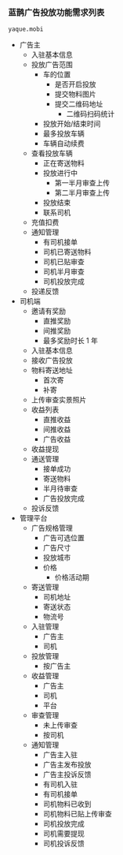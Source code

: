 ### 蓝鹊广告投放功能需求列表

```
yaque.mobi
```

+ 广告主
    + 入驻基本信息
    + 投放广告范围
        + 车的位置
            + 是否开启投放
            + 提交物料图片
            + 提交二维码地址
                + 二维码扫码统计
        + 投放开始/结束时间
        + 最多投放车辆
        + 车辆自动续费
    + 查看投放车辆
        + 正在寄送物料
        + 投放进行中
            + 第一半月审查上传
            + 第二半月审查上传
        + 投放结束
        + 联系司机
    + 充值扣费
    + 通知管理
        + 有司机接单
        + 司机已寄送物料
        + 司机已贴审查
        + 司机半月审查
        + 司机投放完成
    + 投递反馈
+ 司机端
    + 邀请有奖励
        + 直推奖励
        + 间推奖励
        + 最多奖励时长 1 年
    + 入驻基本信息
    + 接收广告投放
    + 物料寄送地址
        + 首次寄
        + 补寄
    + 上传审查实景照片
    + 收益列表
        + 直推收益
        + 间推收益
        + 广告收益
    + 收益提现
    + 通送管理
        + 接单成功
        + 寄送物料
        + 半月待审查
        + 广告投放完成
    + 投诉反馈
+ 管理平台
    + 广告规格管理
        + 广告可选位置
        + 广告尺寸
        + 投放城市
        + 价格
            + 价格活动期
    + 寄送管理
        + 司机地址
        + 寄送状态
        + 物流号
    + 入驻管理
        + 广告主
        + 司机
    + 投放管理
        + 按广告主
    + 收益管理
        + 广告主
        + 司机
        + 平台
    + 审查管理
        + 未上传审查
        + 按司机
    + 通知管理
        + 广告主入驻
        + 广告主发布投放
        + 广告主投诉反馈
        + 有司机入驻
        + 有司机接单
        + 司机物料已收到
        + 司机物料已贴上传审查
        + 司机投放完成
        + 司机需要提现
        + 司机投诉反馈
